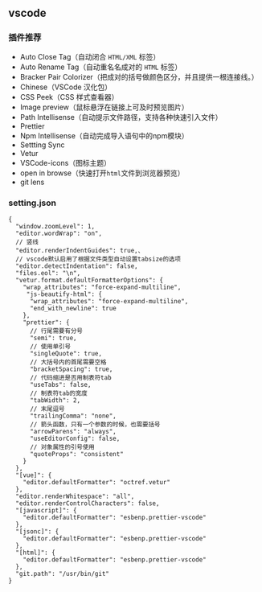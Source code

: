 ## vscode

### 插件推荐

* Auto Close Tag（自动闭合 `HTML/XML` 标签）
* Auto Rename Tag（自动重名名成对的 `HTML` 标签）
* Bracker Pair Colorizer（把成对的括号做颜色区分，并且提供一根连接线。）
* Chinese（VSCode 汉化包）
* CSS Peek（CSS 样式查看器）
* Image preview（鼠标悬浮在链接上可及时预览图片）
* Path Intellisense（自动提示文件路径，支持各种快速引入文件）
* Prettier
* Npm Intellisense（自动完成导入语句中的npm模块）
* Settting Sync
* Vetur
* VSCode-icons（图标主题）
* open in browse（快速打开`html`文件到浏览器预览）
* git lens

### setting.json

```
{
  "window.zoomLevel": 1,
  "editor.wordWrap": "on",
  // 竖线
  "editor.renderIndentGuides": true,、
  // vscode默认启用了根据文件类型自动设置tabsize的选项
  "editor.detectIndentation": false,
  "files.eol": "\n",
  "vetur.format.defaultFormatterOptions": {
  	"wrap_attributes": "force-expand-multiline",
     "js-beautify-html": {
      "wrap_attributes": "force-expand-multiline",
      "end_with_newline": true
    },
    "prettier": {
      // 行尾需要有分号
      "semi": true,
      // 使用单引号
      "singleQuote": true,
      // 大括号内的首尾需要空格
      "bracketSpacing": true,
      // 代码缩进是否用制表符tab
      "useTabs": false,
      // 制表符tab的宽度
      "tabWidth": 2,
      // 末尾逗号
      "trailingComma": "none",
      // 箭头函数，只有一个参数的时候，也需要括号
      "arrowParens": "always",
      "useEditorConfig": false,
      // 对象属性的引号使用
      "quoteProps": "consistent"
    }
  },
  "[vue]": {
    "editor.defaultFormatter": "octref.vetur"
  },
  "editor.renderWhitespace": "all",
  "editor.renderControlCharacters": false,
  "[javascript]": {
    "editor.defaultFormatter": "esbenp.prettier-vscode"
  },
  "[jsonc]": {
    "editor.defaultFormatter": "esbenp.prettier-vscode"
  },
  "[html]": {
    "editor.defaultFormatter": "esbenp.prettier-vscode"
  },
  "git.path": "/usr/bin/git"
}
```